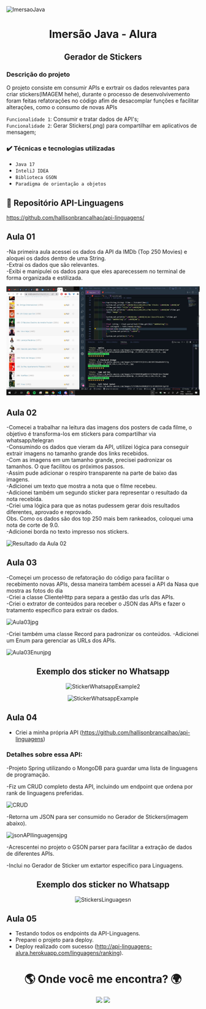![ImersaoJava](https://user-images.githubusercontent.com/41304141/180502973-63a87ed9-fb0b-4e77-a70b-b7543e41025a.jpg)

<h1 align="center">Imersão Java - Alura</h1>
<h2 align="center">Gerador de Stickers</h2>

<h3> Descrição do projeto </h3>

O projeto consiste em consumir APIs e exrtrair os dados relevantes para criar stickers(IMAGEM hehe), durante o processo de desenvolvivemento foram feitas refatorações no código afim de desacomplar funções e facilitar alterações, como o consumo de novas APIs</br>

`Funcionalidade 1`: Consumir e tratar dados de API's;</br>
`Funcionalidade 2`: Gerar Stickers(.png) para compartilhar em aplicativos de mensagem;</br>


<h3> ✔️ Técnicas e tecnologias utilizadas </h3>
 
- ``Java 17``
- ``InteliJ IDEA``
- ``Biblioteca GSON``
- ``Paradigma de orientação a objetos``

## 📁 Repositório API-Linguagens

https://github.com/hallisonbrancalhao/api-linguagens/


## Aula 01

-Na primeira aula acessei os dados da API da IMDb (Top 250 Movies) e aloquei os dados dentro de uma String.</br>
-Extrai os dados que são relevantes.</br>
-Exibi e manipulei os dados para que eles aparecessem no terminal de forma organizada e estilizada.</br>

![Resultado da Aula 01](https://github.com/hallisonbrancalhao/ImersaoJava/blob/main/Assets/Captura%20de%20tela%202022-07-18%20211352.jpg?raw=true)


## Aula 02

-Comecei a trabalhar na leitura das imagens dos posters de cada filme, o objetivo é transforma-los em stickers para compartilhar via whatsapp/telegran</br>
-Consumindo os dados que vieram da API, utilizei lógica para conseguir extrair imagens no tamanho grande dos links recebidos. </br>
-Com as imagens em um tamanho grande, precisei padronizar os tamanhos. O que facilitou os próximos passos.</br>
-Assim pude adicionar o respiro transparente na parte de baixo das imagens.</br>
-Adicionei um texto que mostra a nota que o filme recebeu.</br>
-Adicionei também um segundo sticker para representar o resultado da nota recebida.</br>
-Criei uma lógica para que as notas pudessem gerar dois resultados diferentes, aprovado e reprovado.</br>
Obs. Como os dados são dos top 250 mais bem rankeados, coloquei uma nota de corte de 9.0.</br>
-Adicionei borda no texto impresso nos stickers.</br>

![Resultado da Aula 02](https://user-images.githubusercontent.com/41304141/179857515-a16a9661-2a94-4d82-a559-eccdfcba24fb.jpg)

## Aula 03

-Começei um processo de refatoração do código para facilitar o recebimento novas APIs, dessa maneira também acessei a API da Nasa que mostra as fotos do dia</br>
-Criei a classe ClienteHttp para separa a gestão das urls das APIs.</br>
-Criei o extrator de conteúdos para receber o JSON das APIs e fazer o tratamento específico para extrair os dados.</br>

![Aula03jpg](https://user-images.githubusercontent.com/41304141/180103992-73145793-5212-4323-8726-1e7facc67507.jpg)

-Criei também uma classe Record para padronizar os conteúdos.
-Adicionei um Enum para gerenciar as URLs dos APIs.</br>

![Aula03Enunjpg](https://user-images.githubusercontent.com/41304141/180104008-70686282-3d55-4f8b-b7f1-2726893e18f9.jpg)

<h2 align="center">Exemplo dos sticker no Whatsapp</h2>

<div align="center">
 
 ![StickerWhatsappExample2](https://user-images.githubusercontent.com/41304141/180104893-7dbd4fc8-a647-4ddb-b51e-0c9b4259e40f.jpg)

 ![StickerWhatsappExample](https://user-images.githubusercontent.com/41304141/180104578-0266c8c3-01cd-452d-9ce3-cfc483f05e92.jpg)
 
</div>

## Aula 04 

- Criei a minha própria API (https://github.com/hallisonbrancalhao/api-linguagens)</br>

<h3>Detalhes sobre essa API:</h3>

-Projeto Spring utilizando o MongoDB para guardar uma lista de linguagens de programação.

-Fiz um CRUD completo desta API, incluindo um endpoint que ordena por rank de linguagens preferidas.

![CRUD](https://user-images.githubusercontent.com/41304141/180464673-204a2daa-a92d-4a31-addc-5cd3b35e11e1.jpg)

-Retorna um JSON para ser consumido no Gerador de Stickers(imagem abaixo).

![jsonAPIlinguagensjpg](https://user-images.githubusercontent.com/41304141/180462837-37cec6f0-3dc9-4d82-b204-21dc0b958d9d.jpg)

-Acrescentei no projeto o GSON parser para facilitar a extração de dados de diferentes APIs.

-Inclui no Gerador de Sticker um extartor específico para Linguagens.

<h2 align="center">Exemplo dos sticker no Whatsapp</h2>

<div align="center">

![StickersLinguagesn](https://user-images.githubusercontent.com/41304141/180466420-d78e27cc-b354-4de5-9943-284a88e7fe69.jpg)

 </div>
 
## Aula 05
- Testando todos os endpoints da API-Linguagens. </br>
- Preparei o projeto para deploy.</br>
- Deploy realizado com sucesso (http://api-linguagens-alura.herokuapp.com/linguagens/ranking).</br>

<h1 align="center">🌎 Onde você me encontra? 🌍</h1>

                                    
<div align="center" >  
  <a href = "mailto:hallison.o.b@gmail.com"><img src="https://img.shields.io/badge/Gmail-D14836?style=for-the-badge&logo=gmail&logoColor=white" target="_blank"></a>
  <a href="https://www.linkedin.com/in/hallison-brancalhao/" target="_blank"><img src="https://img.shields.io/badge/-LinkedIn-%230077B5?style=for-the-badge&logo=linkedin&logoColor=white" target="_blank"></a> 
</div

